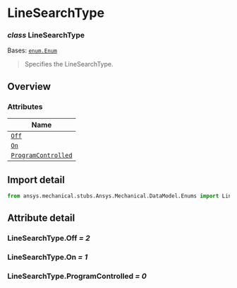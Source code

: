 # LineSearchType

<a id="LineSearchType"></a>

### *class* LineSearchType

Bases: [`enum.Enum`](https://docs.python.org/3/library/enum.html#enum.Enum)

> Specifies the LineSearchType.

> <!-- !! processed by numpydoc !! -->

<a id="overview"></a>

## Overview

### Attributes

| Name |
| ---------------------------------------------------------- |
| [`Off`](#LineSearchType.Off) |
| [`On`](#LineSearchType.On) |
| [`ProgramControlled`](#LineSearchType.ProgramControlled) |

<a id="import-detail"></a>

## Import detail

```python
from ansys.mechanical.stubs.Ansys.Mechanical.DataModel.Enums import LineSearchType
```

<a id="attribute-detail"></a>

## Attribute detail

<a id="LineSearchType.Off"></a>

### LineSearchType.Off *= 2*

<a id="LineSearchType.On"></a>

### LineSearchType.On *= 1*

<a id="LineSearchType.ProgramControlled"></a>

### LineSearchType.ProgramControlled *= 0*
